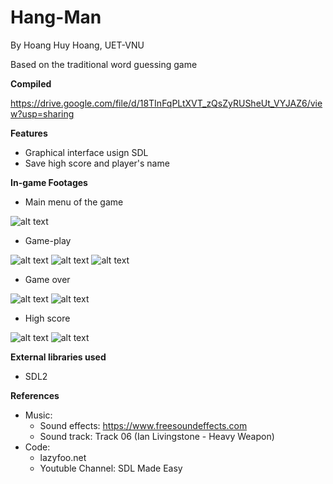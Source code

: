 # Hang-Man
By Hoang Huy Hoang, UET-VNU

Based on the traditional word guessing game

**Compiled**

https://drive.google.com/file/d/18TInFqPLtXVT_zQsZyRUSheUt_VYJAZ6/view?usp=sharing

**Features**
- Graphical interface usign SDL
- Save high score and player's name

**In-game Footages**

- Main menu of the game

![alt text](/images/main_menu.png)

- Game-play

![alt text](/images/game_play_1.png)  ![alt text](/images/game_play_2.png)  ![alt text](/images/game_play_3.png)

- Game over

![alt text](/images/game_over_1.png)  ![alt text](/images/game_over_2.png)

- High score

![alt text](/images/high_score_enter.png) ![alt text](/images/high_score.png)

**External libraries used**
- SDL2

**References**
- Music:
	+ Sound effects: https://www.freesoundeffects.com
	+ Sound track: Track 06 (Ian Livingstone - Heavy Weapon)
- Code:
	+ lazyfoo.net
	+ Youtuble Channel: SDL Made Easy


